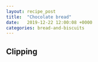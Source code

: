 ```yaml
---
layout: recipe_post
title:  "Chocolate bread"
date:   2019-12-22 12:00:08 +0000
categories: bread-and-biscuits
---
```


## Clipping 
